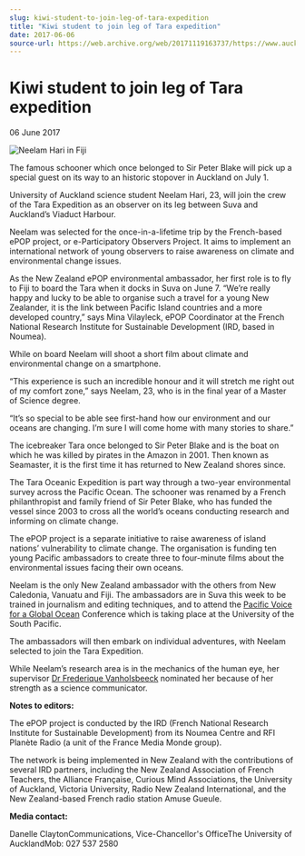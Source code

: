 ```yaml
---
slug: kiwi-student-to-join-leg-of-tara-expedition
title: "Kiwi student to join leg of Tara expedition"
date: 2017-06-06
source-url: https://web.archive.org/web/20171119163737/https://www.auckland.ac.nz/en/about/news-events-and-notices/news/news-2017/06/kiwi-student-to-join-leg-of-tara-expedition.html
---
```

Kiwi student to join leg of Tara expedition
===========================================

06 June 2017

![Neelam Hari in Fiji](https://www.auckland.ac.nz/en/about/news-events-and-notices/news/news-2017/06/kiwi-student-to-join-leg-of-tara-expedition/_jcr_content/par/textimage/image.img.jpg/1496713006960.jpg "Neelam Hari in Fiji")

The famous schooner which once belonged to Sir Peter Blake will pick up a special guest on its way to an historic stopover in Auckland on July 1.

University of Auckland science student Neelam Hari, 23, will join the crew of the Tara Expedition as an observer on its leg between Suva and Auckland’s Viaduct Harbour.

Neelam was selected for the once-in-a-lifetime trip by the French-based ePOP project, or e-Participatory Observers Project. It aims to implement an international network of young observers to raise awareness on climate and environmental change issues.

As the New Zealand ePOP environmental ambassador, her first role is to fly to Fiji to board the Tara when it docks in Suva on June 7. “We’re really happy and lucky to be able to organise such a travel for a young New Zealander, it is the link between Pacific Island countries and a more developed country,” says Mina Vilayleck, ePOP Coordinator at the French National Research Institute for Sustainable Development (IRD, based in Noumea).

While on board Neelam will shoot a short film about climate and environmental change on a smartphone.

“This experience is such an incredible honour and it will stretch me right out of my comfort zone,” says Neelam, 23, who is in the final year of a Master of Science degree.

“It’s so special to be able see first-hand how our environment and our oceans are changing. I’m sure I will come home with many stories to share.”

The icebreaker Tara once belonged to Sir Peter Blake and is the boat on which he was killed by pirates in the Amazon in 2001. Then known as Seamaster, it is the first time it has returned to New Zealand shores since.

The Tara Oceanic Expedition is part way through a two-year environmental survey across the Pacific Ocean. The schooner was renamed by a French philanthropist and family friend of Sir Peter Blake, who has funded the vessel since 2003 to cross all the world’s oceans conducting research and informing on climate change.

The ePOP project is a separate initiative to raise awareness of island nations’ vulnerability to climate change. The organisation is funding ten young Pacific ambassadors to create three to four-minute films about the environmental issues facing their own oceans.

Neelam is the only New Zealand ambassador with the others from New Caledonia, Vanuatu and Fiji. The ambassadors are in Suva this week to be trained in journalism and editing techniques, and to attend the [Pacific Voice for a Global Ocean](https://pacificvoices4globaloceanchallenge.wordpress.com/) Conference which is taking place at the University of the South Pacific.

The ambassadors will then embark on individual adventures, with Neelam selected to join the Tara Expedition.

While Neelam’s research area is in the mechanics of the human eye, her supervisor [Dr Frederique Vanholsbeeck](https://unidirectory.auckland.ac.nz/profile/f-vanholsbeeck) nominated her because of her strength as a science communicator.

**Notes to editors:**

The ePOP project is conducted by the IRD (French National Research Institute for Sustainable Development) from its Noumea Centre and RFI Planète Radio (a unit of the France Media Monde group).

The network is being implemented in New Zealand with the contributions of several IRD partners, including the New Zealand Association of French Teachers, the Alliance Française, Curious Mind Associations, the University of Auckland, Victoria University, Radio New Zealand International, and the New Zealand-based French radio station Amuse Gueule.

**Media contact:**

Danelle ClaytonCommunications, Vice-Chancellor's OfficeThe University of AucklandMob: 027 537 2580
